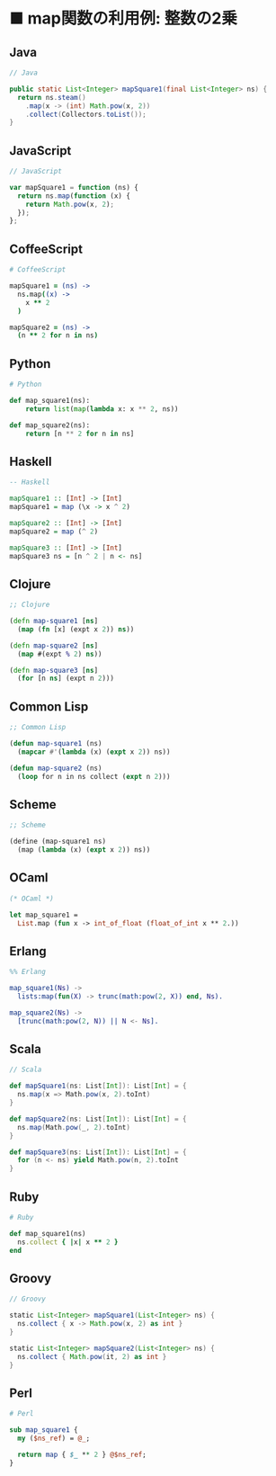 ■ map関数の利用例: 整数の2乗
==============================
## Java
```java
// Java

public static List<Integer> mapSquare1(final List<Integer> ns) {
  return ns.steam()
    .map(x -> (int) Math.pow(x, 2))
    .collect(Collectors.toList());
}
```


## JavaScript
```javascript
// JavaScript

var mapSquare1 = function (ns) {
  return ns.map(function (x) {
    return Math.pow(x, 2);
  });
};
```


## CoffeeScript
```coffeescript
# CoffeeScript

mapSquare1 = (ns) ->
  ns.map((x) ->
    x ** 2
  )

mapSquare2 = (ns) ->
  (n ** 2 for n in ns)
```


## Python
```python
# Python

def map_square1(ns):
    return list(map(lambda x: x ** 2, ns))

def map_square2(ns):
    return [n ** 2 for n in ns]
```


## Haskell
```haskell
-- Haskell

mapSquare1 :: [Int] -> [Int]
mapSquare1 = map (\x -> x ^ 2)

mapSquare2 :: [Int] -> [Int]
mapSquare2 = map (^ 2)

mapSquare3 :: [Int] -> [Int]
mapSquare3 ns = [n ^ 2 | n <- ns]
```


## Clojure
```clojure
;; Clojure

(defn map-square1 [ns]
  (map (fn [x] (expt x 2)) ns))

(defn map-square2 [ns]
  (map #(expt % 2) ns))

(defn map-square3 [ns]
  (for [n ns] (expt n 2)))
```


## Common Lisp
```lisp
;; Common Lisp

(defun map-square1 (ns)
  (mapcar #'(lambda (x) (expt x 2)) ns))

(defun map-square2 (ns)
  (loop for n in ns collect (expt n 2)))
```


## Scheme
```scheme
;; Scheme

(define (map-square1 ns)
  (map (lambda (x) (expt x 2)) ns))
```


## OCaml
```ocaml
(* OCaml *)

let map_square1 =
  List.map (fun x -> int_of_float (float_of_int x ** 2.))
```


## Erlang
```erlang
%% Erlang

map_square1(Ns) ->
  lists:map(fun(X) -> trunc(math:pow(2, X)) end, Ns).

map_square2(Ns) ->
  [trunc(math:pow(2, N)) || N <- Ns].
```


## Scala
```scala
// Scala

def mapSquare1(ns: List[Int]): List[Int] = {
  ns.map(x => Math.pow(x, 2).toInt)
}

def mapSquare2(ns: List[Int]): List[Int] = {
  ns.map(Math.pow(_, 2).toInt)
}

def mapSquare3(ns: List[Int]): List[Int] = {
  for (n <- ns) yield Math.pow(n, 2).toInt
}
```


## Ruby
```ruby
# Ruby

def map_square1(ns)
  ns.collect { |x| x ** 2 }
end
```


## Groovy
```groovy
// Groovy

static List<Integer> mapSquare1(List<Integer> ns) {
  ns.collect { x -> Math.pow(x, 2) as int }
}

static List<Integer> mapSquare2(List<Integer> ns) {
  ns.collect { Math.pow(it, 2) as int }
}
```


## Perl
```perl
# Perl

sub map_square1 {
  my ($ns_ref) = @_;

  return map { $_ ** 2 } @$ns_ref;
}
```

